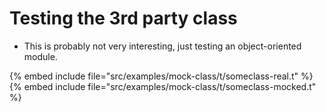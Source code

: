 # Testing the 3rd party class


* This is probably not very interesting, just testing an object-oriented module.

{% embed include file="src/examples/mock-class/t/someclass-real.t" %}
{% embed include file="src/examples/mock-class/t/someclass-mocked.t" %}


